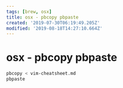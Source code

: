 ```yaml
---
tags: [brew, osx]
title: osx - pbcopy pbpaste
created: '2019-07-30T06:19:49.205Z'
modified: '2019-08-18T14:27:10.664Z'
---
```


# osx - pbcopy pbpaste

```sh
pbcopy < vim-cheatsheet.md
pbpaste
```
